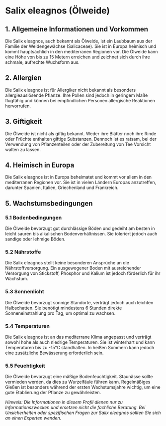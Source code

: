 # Salix eleagnos (Ölweide)

## 1. Allgemeine Informationen und Vorkommen
Die Salix eleagnos, auch bekannt als Ölweide, ist ein Laubbaum aus der Familie der Weidengewächse (Salicaceae). Sie ist in Europa heimisch und kommt hauptsächlich in den mediterranen Regionen vor. Die Ölweide kann eine Höhe von bis zu 15 Metern erreichen und zeichnet sich durch ihre schmale, aufrechte Wuchsform aus.

## 2. Allergien
Die Salix eleagnos ist für Allergiker nicht bekannt als besonders allergieauslösende Pflanze. Ihre Pollen sind jedoch in geringem Maße flugfähig und können bei empfindlichen Personen allergische Reaktionen hervorrufen.

## 3. Giftigkeit
Die Ölweide ist nicht als giftig bekannt. Weder ihre Blätter noch ihre Rinde oder Früchte enthalten giftige Substanzen. Dennoch ist es ratsam, bei der Verwendung von Pflanzenteilen oder der Zubereitung von Tee Vorsicht walten zu lassen.

## 4. Heimisch in Europa
Die Salix eleagnos ist in Europa beheimatet und kommt vor allem in den mediterranen Regionen vor. Sie ist in vielen Ländern Europas anzutreffen, darunter Spanien, Italien, Griechenland und Frankreich.

## 5. Wachstumsbedingungen
### 5.1 Bodenbedingungen
Die Ölweide bevorzugt gut durchlässige Böden und gedeiht am besten in leicht sauren bis alkalischen Bodenverhältnissen. Sie toleriert jedoch auch sandige oder lehmige Böden.

### 5.2 Nährstoffe
Die Salix eleagnos stellt keine besonderen Ansprüche an die Nährstoffversorgung. Ein ausgewogener Boden mit ausreichender Versorgung von Stickstoff, Phosphor und Kalium ist jedoch förderlich für ihr Wachstum.

### 5.3 Sonnenlicht
Die Ölweide bevorzugt sonnige Standorte, verträgt jedoch auch leichten Halbschatten. Sie benötigt mindestens 6 Stunden direkte Sonneneinstrahlung pro Tag, um optimal zu wachsen.

### 5.4 Temperaturen
Die Salix eleagnos ist an das mediterrane Klima angepasst und verträgt sowohl hohe als auch niedrige Temperaturen. Sie ist winterhart und kann Temperaturen bis zu -15°C standhalten. In heißen Sommern kann jedoch eine zusätzliche Bewässerung erforderlich sein.

### 5.5 Feuchtigkeit
Die Ölweide bevorzugt eine mäßige Bodenfeuchtigkeit. Staunässe sollte vermieden werden, da dies zu Wurzelfäule führen kann. Regelmäßiges Gießen ist besonders während der ersten Wachstumsjahre wichtig, um eine gute Etablierung der Pflanze zu gewährleisten.

*Hinweis: Die Informationen in diesem Profil dienen nur zu Informationszwecken und ersetzen nicht die fachliche Beratung. Bei Unsicherheiten oder spezifischen Fragen zur Salix eleagnos sollten Sie sich an einen Experten wenden.*
